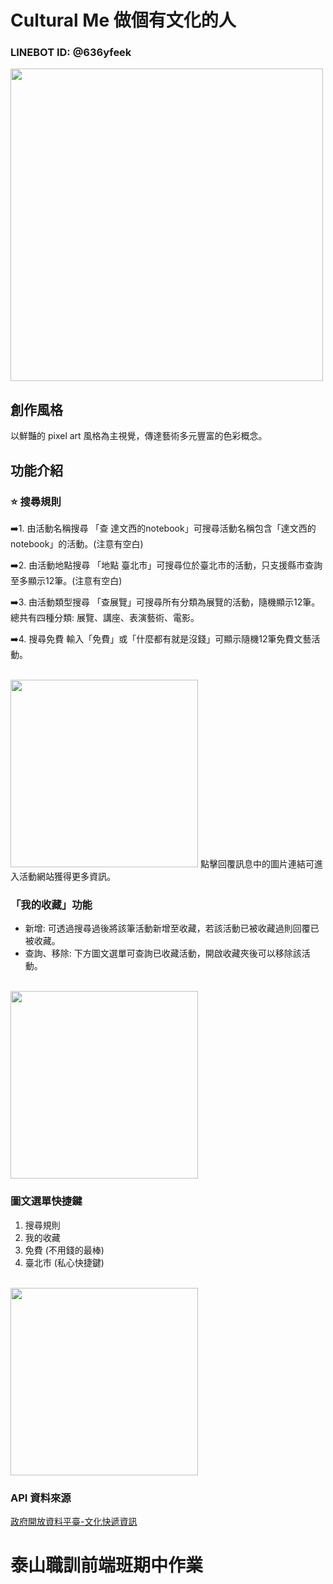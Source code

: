 # Cultural Me 做個有文化的人
### LINEBOT ID: @636yfeek
<img src="https://github.com/iiQvQii/Linebot-Cultural-Me/blob/master/img/logo.png" width="500"></img>

## 創作風格
以鮮豔的 pixel art 風格為主視覺，傳達藝術多元豐富的色彩概念。
## 功能介紹
### ⭐️ 搜尋規則
➡️1. 由活動名稱搜尋
「查 達文西的notebook」可搜尋活動名稱包含「達文西的notebook」的活動。(注意有空白)

➡️2. 由活動地點搜尋
「地點 臺北市」可搜尋位於臺北市的活動，只支援縣市查詢至多顯示12筆。(注意有空白)

➡️3. 由活動類型搜尋
「查展覽」可搜尋所有分類為展覽的活動，隨機顯示12筆。
總共有四種分類: 展覽、講座、表演藝術、電影。

➡️4. 搜尋免費
輸入「免費」或「什麼都有就是沒錢」可顯示隨機12筆免費文藝活動。

<br>
<img src="https://github.com/iiQvQii/Linebot-Cultural-Me/blob/master/img/preview-search.jpg" width="300"></img>
點擊回覆訊息中的圖片連結可進入活動網站獲得更多資訊。

### 「我的收藏」功能
- 新增:
可透過搜尋過後將該筆活動新增至收藏，若該活動已被收藏過則回覆已被收藏。
- 查詢、移除:
下方圖文選單可查詢已收藏活動，開啟收藏夾後可以移除該活動。
<br>
<img src="https://github.com/iiQvQii/Linebot-Cultural-Me/blob/master/img/preview-collect.jpg" width="300"></img>

### 圖文選單快捷鍵
1. 搜尋規則
2. 我的收藏
3. 免費 (不用錢的最棒)
4. 臺北市 (私心快捷鍵)
<br>
<img src="https://github.com/iiQvQii/Linebot-Cultural-Me/blob/master/img/preview-menu.jpg" width="300"></img>

### API 資料來源
[政府開放資料平臺-文化快遞資訊](https://data.gov.tw/dataset/151940)

# 泰山職訓前端班期中作業